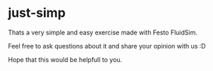 # just-simp
Thats a very simple and easy exercise made with Festo FluidSim.

Feel free to ask questions about it and share your opinion with us :D

Hope that this would be helpfull to you.

